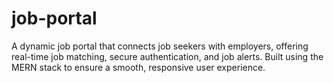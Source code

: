 # job-portal
A dynamic job portal that connects job seekers with employers, offering real-time job matching, secure authentication, and job alerts. Built using the MERN stack to ensure a smooth, responsive user experience.
